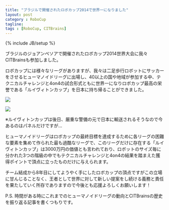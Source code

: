 ```yaml
---
title: "ブラジルで開催されたロボカップ2014で世界一になりました"
layout: post
category : RoboCup
tagline: 
tags : [RoboCup, CITBrains]
---
```


{% include JB/setup %}

ブラジルのジョアンペソアで開催されたロボカップ2014世界大会に我々CITBrainsも参加しました。

ロボカップには様々なリーグがありますが、我々は二足歩行ロボットにサッカーをさせるヒューマノイドリーグに出場し、40以上の国や地域が参加する中、テクニカルチャレンジと4on4の試合形式ともに世界一になりロボカップ最高の栄誉である「ルイヴィトンカップ」を日本に持ち帰ることができました。

![]({{BASE_PATH}}/images/robocup/robocup2014-all.jpg)

![]({{BASE_PATH}}/images/robocup/robocup2014-citbrains.jpg)

※ルイヴィトンカップは後日、厳重な警備の元で日本に輸送されるそうなので今あるのはパネルだけですが…

ヒューマノイドリーグはロボカップの最終目標を達成するために各リーグの困難な要素を集めて作られた最も過酷なリーグで、このリーグだけに存在する「ルイヴィトンカップ」は3000万円の価値とも言われており、ロボットのサイズ毎に分かれた3つの階級の中でもテクニカルチャレンジと4on4の結果を踏まえた獲得ポイントで頂点に立ったものだけに与えられます。

チーム結成から8年目にしてようやく手にしたロボカップの頂点ですがこの立場に甘んじることなく、王者として世界に対して新しい提案をし続ける義務と責任を果たしていく所存でありますので今後とも応援よろしくお願いします！

P.S. 時間がある時にこれまでのヒューマノイドリーグの動向とCITBrainsの歴史を振り返る記事を書くつもりです。


